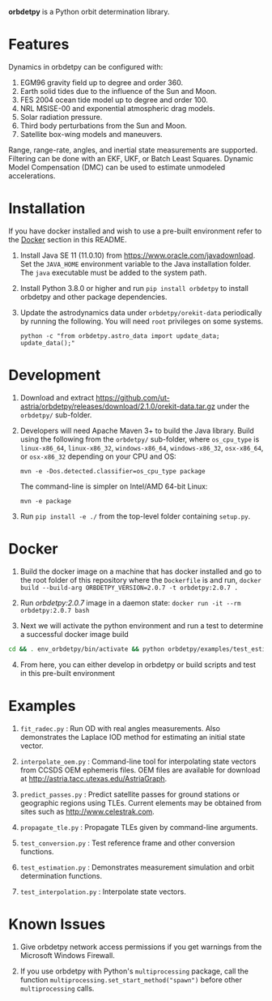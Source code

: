 **orbdetpy** is a Python orbit determination library.

# Features

Dynamics in orbdetpy can be configured with:

1. EGM96 gravity field up to degree and order 360.
2. Earth solid tides due to the influence of the Sun and Moon.
3. FES 2004 ocean tide model up to degree and order 100.
4. NRL MSISE-00 and exponential atmospheric drag models.
5. Solar radiation pressure.
6. Third body perturbations from the Sun and Moon.
7. Satellite box-wing models and maneuvers.

Range, range-rate, angles, and inertial state measurements are supported. Filtering can be done with an EKF, UKF, or Batch Least Squares. Dynamic Model Compensation (DMC) can be used to estimate unmodeled accelerations.

# Installation

If you have docker installed and wish to use a pre-built environment refer to the [Docker](#docker) section in this README.

1. Install Java SE 11 (11.0.10) from <https://www.oracle.com/javadownload>. Set the `JAVA_HOME` environment variable to the Java installation folder. The `java` executable must be added to the system path.

2. Install Python 3.8.0 or higher and run `pip install orbdetpy` to install orbdetpy and other package dependencies.

3. Update the astrodynamics data under `orbdetpy/orekit-data` periodically by running the following. You will need `root` privileges on some systems.

   `python -c "from orbdetpy.astro_data import update_data; update_data();"`

# Development

1. Download and extract <https://github.com/ut-astria/orbdetpy/releases/download/2.1.0/orekit-data.tar.gz> under the `orbdetpy/` sub-folder.

2. Developers will need Apache Maven 3+ to build the Java library. Build using the following from the `orbdetpy/` sub-folder, where `os_cpu_type` is `linux-x86_64`, `linux-x86_32`, `windows-x86_64`, `windows-x86_32`, `osx-x86_64`, or `osx-x86_32` depending on your CPU and OS:

   `mvn -e -Dos.detected.classifier=os_cpu_type package`

   The command-line is simpler on Intel/AMD 64-bit Linux:

   `mvn -e package`

3. Run `pip install -e ./` from the top-level folder containing `setup.py`.

# Docker

1. Build the docker image on a machine that has docker installed and go to the root folder of this repository where the `Dockerfile` is and run, `docker build --build-arg ORBDETPY_VERSION=2.0.7 -t orbdetpy:2.0.7 .`

2. Run *orbdetpy:2.0.7* image in a daemon state: `docker run -it --rm orbdetpy:2.0.7 bash`

3. Next we will activate the python environment and run a test to determine a successful docker image build

```bash
cd && . env_orbdetpy/bin/activate && python orbdetpy/examples/test_estimation.py
```

4. From here, you can either develop in orbdetpy or build scripts and test in this pre-built environment

# Examples

1. `fit_radec.py` : Run OD with real angles measurements. Also demonstrates the Laplace IOD method for estimating an initial state vector.

2. `interpolate_oem.py` : Command-line tool for interpolating state vectors from CCSDS OEM ephemeris files. OEM files are available for download at <http://astria.tacc.utexas.edu/AstriaGraph>.

3. `predict_passes.py` : Predict satellite passes for ground stations or geographic regions using TLEs. Current elements may be obtained from sites such as <http://www.celestrak.com>.

4. `propagate_tle.py` : Propagate TLEs given by command-line arguments.

5. `test_conversion.py` : Test reference frame and other conversion functions.

6. `test_estimation.py` : Demonstrates measurement simulation and orbit determination functions.

7. `test_interpolation.py` : Interpolate state vectors.

# Known Issues

1. Give orbdetpy network access permissions if you get warnings from the Microsoft Windows Firewall. 

2. If you use orbdetpy with Python's `multiprocessing` package, call the function `multiprocessing.set_start_method("spawn")` before other `multiprocessing` calls.
